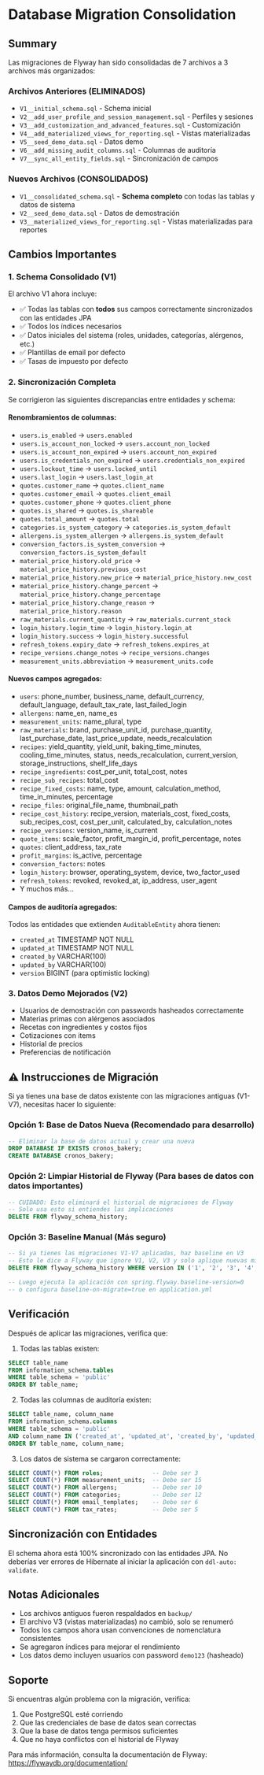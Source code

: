 # Database Migration Consolidation

## Summary

Las migraciones de Flyway han sido consolidadas de 7 archivos a 3 archivos más organizados:

### Archivos Anteriores (ELIMINADOS)
- `V1__initial_schema.sql` - Schema inicial
- `V2__add_user_profile_and_session_management.sql` - Perfiles y sesiones
- `V3__add_customization_and_advanced_features.sql` - Customización
- `V4__add_materialized_views_for_reporting.sql` - Vistas materializadas
- `V5__seed_demo_data.sql` - Datos demo
- `V6__add_missing_audit_columns.sql` - Columnas de auditoría
- `V7__sync_all_entity_fields.sql` - Sincronización de campos

### Nuevos Archivos (CONSOLIDADOS)
- `V1__consolidated_schema.sql` - **Schema completo** con todas las tablas y datos de sistema
- `V2__seed_demo_data.sql` - Datos de demostración
- `V3__materialized_views_for_reporting.sql` - Vistas materializadas para reportes

## Cambios Importantes

### 1. Schema Consolidado (V1)
El archivo V1 ahora incluye:
- ✅ Todas las tablas con **todos** sus campos correctamente sincronizados con las entidades JPA
- ✅ Todos los índices necesarios
- ✅ Datos iniciales del sistema (roles, unidades, categorías, alérgenos, etc.)
- ✅ Plantillas de email por defecto
- ✅ Tasas de impuesto por defecto

### 2. Sincronización Completa
Se corrigieron las siguientes discrepancias entre entidades y schema:

#### Renombramientos de columnas:
- `users.is_enabled` → `users.enabled`
- `users.is_account_non_locked` → `users.account_non_locked`
- `users.is_account_non_expired` → `users.account_non_expired`
- `users.is_credentials_non_expired` → `users.credentials_non_expired`
- `users.lockout_time` → `users.locked_until`
- `users.last_login` → `users.last_login_at`
- `quotes.customer_name` → `quotes.client_name`
- `quotes.customer_email` → `quotes.client_email`
- `quotes.customer_phone` → `quotes.client_phone`
- `quotes.is_shared` → `quotes.is_shareable`
- `quotes.total_amount` → `quotes.total`
- `categories.is_system_category` → `categories.is_system_default`
- `allergens.is_system_allergen` → `allergens.is_system_default`
- `conversion_factors.is_system_conversion` → `conversion_factors.is_system_default`
- `material_price_history.old_price` → `material_price_history.previous_cost`
- `material_price_history.new_price` → `material_price_history.new_cost`
- `material_price_history.change_percent` → `material_price_history.change_percentage`
- `material_price_history.change_reason` → `material_price_history.reason`
- `raw_materials.current_quantity` → `raw_materials.current_stock`
- `login_history.login_time` → `login_history.login_at`
- `login_history.success` → `login_history.successful`
- `refresh_tokens.expiry_date` → `refresh_tokens.expires_at`
- `recipe_versions.change_notes` → `recipe_versions.changes`
- `measurement_units.abbreviation` → `measurement_units.code`

#### Nuevos campos agregados:
- `users`: phone_number, business_name, default_currency, default_language, default_tax_rate, last_failed_login
- `allergens`: name_en, name_es
- `measurement_units`: name_plural, type
- `raw_materials`: brand, purchase_unit_id, purchase_quantity, last_purchase_date, last_price_update, needs_recalculation
- `recipes`: yield_quantity, yield_unit, baking_time_minutes, cooling_time_minutes, status, needs_recalculation, current_version, storage_instructions, shelf_life_days
- `recipe_ingredients`: cost_per_unit, total_cost, notes
- `recipe_sub_recipes`: total_cost
- `recipe_fixed_costs`: name, type, amount, calculation_method, time_in_minutes, percentage
- `recipe_files`: original_file_name, thumbnail_path
- `recipe_cost_history`: recipe_version, materials_cost, fixed_costs, sub_recipes_cost, cost_per_unit, calculated_by, calculation_notes
- `recipe_versions`: version_name, is_current
- `quote_items`: scale_factor, profit_margin_id, profit_percentage, notes
- `quotes`: client_address, tax_rate
- `profit_margins`: is_active, percentage
- `conversion_factors`: notes
- `login_history`: browser, operating_system, device, two_factor_used
- `refresh_tokens`: revoked, revoked_at, ip_address, user_agent
- Y muchos más...

#### Campos de auditoría agregados:
Todos las entidades que extienden `AuditableEntity` ahora tienen:
- `created_at` TIMESTAMP NOT NULL
- `updated_at` TIMESTAMP NOT NULL
- `created_by` VARCHAR(100)
- `updated_by` VARCHAR(100)
- `version` BIGINT (para optimistic locking)

### 3. Datos Demo Mejorados (V2)
- Usuarios de demostración con passwords hasheados correctamente
- Materias primas con alérgenos asociados
- Recetas con ingredientes y costos fijos
- Cotizaciones con items
- Historial de precios
- Preferencias de notificación

## ⚠️ Instrucciones de Migración

Si ya tienes una base de datos existente con las migraciones antiguas (V1-V7), necesitas hacer lo siguiente:

### Opción 1: Base de Datos Nueva (Recomendado para desarrollo)
```sql
-- Eliminar la base de datos actual y crear una nueva
DROP DATABASE IF EXISTS cronos_bakery;
CREATE DATABASE cronos_bakery;
```

### Opción 2: Limpiar Historial de Flyway (Para bases de datos con datos importantes)
```sql
-- CUIDADO: Esto eliminará el historial de migraciones de Flyway
-- Solo usa esto si entiendes las implicaciones
DELETE FROM flyway_schema_history;
```

### Opción 3: Baseline Manual (Más seguro)
```sql
-- Si ya tienes las migraciones V1-V7 aplicadas, haz baseline en V3
-- Esto le dice a Flyway que ignore V1, V2, V3 y solo aplique nuevas migraciones
DELETE FROM flyway_schema_history WHERE version IN ('1', '2', '3', '4', '5', '6', '7');

-- Luego ejecuta la aplicación con spring.flyway.baseline-version=0
-- o configura baseline-on-migrate=true en application.yml
```

## Verificación

Después de aplicar las migraciones, verifica que:

1. Todas las tablas existen:
```sql
SELECT table_name
FROM information_schema.tables
WHERE table_schema = 'public'
ORDER BY table_name;
```

2. Todas las columnas de auditoría existen:
```sql
SELECT table_name, column_name
FROM information_schema.columns
WHERE table_schema = 'public'
AND column_name IN ('created_at', 'updated_at', 'created_by', 'updated_by', 'version')
ORDER BY table_name, column_name;
```

3. Los datos de sistema se cargaron correctamente:
```sql
SELECT COUNT(*) FROM roles;              -- Debe ser 3
SELECT COUNT(*) FROM measurement_units;  -- Debe ser 15
SELECT COUNT(*) FROM allergens;          -- Debe ser 10
SELECT COUNT(*) FROM categories;         -- Debe ser 12
SELECT COUNT(*) FROM email_templates;    -- Debe ser 6
SELECT COUNT(*) FROM tax_rates;          -- Debe ser 5
```

## Sincronización con Entidades

El schema ahora está 100% sincronizado con las entidades JPA. No deberías ver errores de Hibernate al iniciar la aplicación con `ddl-auto: validate`.

## Notas Adicionales

- Los archivos antiguos fueron respaldados en `backup/`
- El archivo V3 (vistas materializadas) no cambió, solo se renumeró
- Todos los campos ahora usan convenciones de nomenclatura consistentes
- Se agregaron índices para mejorar el rendimiento
- Los datos demo incluyen usuarios con password `demo123` (hasheado)

## Soporte

Si encuentras algún problema con la migración, verifica:
1. Que PostgreSQL esté corriendo
2. Que las credenciales de base de datos sean correctas
3. Que la base de datos tenga permisos suficientes
4. Que no haya conflictos con el historial de Flyway

Para más información, consulta la documentación de Flyway: https://flywaydb.org/documentation/
